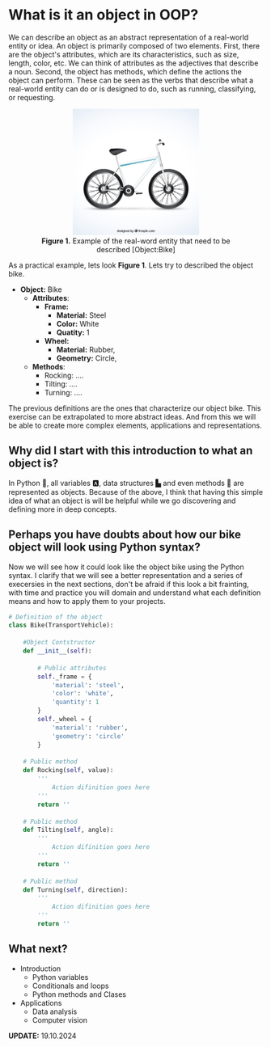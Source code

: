 # What is it an object in OOP?

We can describe an object as an abstract representation of a real-world entity or idea. An object is primarily composed of two elements. First, there are the object's attributes, which are its characteristics, such as size, length, color, etc. We can think of attributes as the adjectives that describe a noun. Second, the object has methods, which define the actions the object can perform. These can be seen as the verbs that describe what a real-world entity can do or is designed to do, such as running, classifying, or requesting.


<center>
    <figure>
        <img src='image/14438-NPMCGK.jpg' width=250 height=250 />
        <figcaption> <strong>Figure 1.</strong> Example of the real-word entity that need to be described [Object:Bike] </figcaption>
    </figure>
</center>

As a practical example, lets look **Figure 1**. Lets try to described the object bike.


* **Object:** Bike 
    * **Attributes**: 
        * **Frame:**
            * **Material:** Steel
            * **Color:** White 
            * **Quatity:** 1
        * **Wheel:**
            * **Material:** Rubber, 
            * **Geometry:** Circle, 
    * **Methods**:
        * Rocking: ....
        * Tilting: ....
        * Turning: ....

The previous definitions are the ones that characterize our object bike. This exercise can be extrapolated to more abstract ideas. And from this we will be able to create more complex elements, applications and representations. 

## Why did I start with this introduction to what an object is?

In Python :snake:, all variables :a:, data structures &#x02599; and even methods &#x1F504; are represented as objects. Because of the above, I think that having this simple idea of what an object is will be helpful while we go discovering and defining more in deep concepts. 

## Perhaps you have doubts about how our bike object will look using Python syntax?

Now we will see how it could look like the object bike using the Python syntax. I clarify that we will see a better representation and a series of execersies in the next sections, don't be afraid if this look a bit frainting, with time and practice you will domain and understand what each definition means and how to apply them to your projects.

```python
# Definition of the object
class Bike(TransportVehicle):
    
    #Object Contstructor
    def __init__(self):

        # Public attributes 
        self._frame = {
            'material': 'steel',
            'color': 'white',
            'quantity': 1
        }
        self._wheel = {
            'material': 'rubber',
            'geometry': 'circle'
        }
    
    # Public method
    def Rocking(self, value): 
        '''
            Action difinition goes here
        '''
        return ''

    # Public method
    def Tilting(self, angle):
        '''
            Action difinition goes here
        '''
        return ''

    # Public method
    def Turning(self, direction):
        '''
            Action difinition goes here
        '''
        return ''
```

## What next?
* Introduction
    * Python variables 
    * Conditionals and loops 
    * Python methods and Clases 
* Applications 
    * Data analysis   
    * Computer vision 

**UPDATE:** 19.10.2024